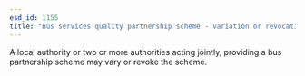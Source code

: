```yaml
---
esd_id: 1155
title: "Bus services quality partnership scheme - variation or revocation of scheme"
---
```


A local authority or two or more authorities acting jointly, providing a bus partnership scheme may vary or revoke the scheme.

